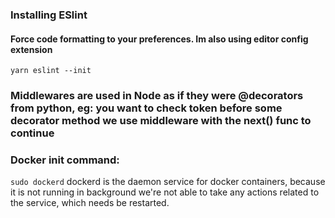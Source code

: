 ### Installing ESlint
#### Force code formatting to your preferences. Im also using editor config extension

`yarn eslint --init`


### Middlewares are used in Node as if they were @decorators from python, eg: you want to check token before some decorator method we use middleware with the next() func to continue

### Docker init command:
`sudo dockerd` dockerd is the daemon service for docker containers, because it is not running in background we're not able to take any actions related to the service, which needs be restarted.